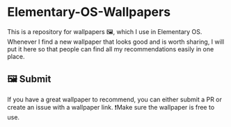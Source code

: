 # Elementary-OS-Wallpapers
This is a repository for wallpapers 🖼️, which I use in Elementary OS. Whenever I find a new wallpaper that looks good and is worth sharing, I will put it here so that people can find all my recommendations easily in one place.

## 🖼️ Submit
If you have a great wallpaper to recommend, you can either submit a PR or create an issue with a wallpaper link.
❗Make sure the wallpaper is free to use.
